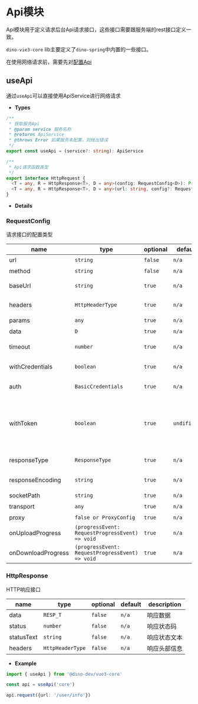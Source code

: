 <!--
 Copyright 2023 dinosdev.cn.
 SPDX-License-Identifier: Apache-2.0
-->

# Api模块
Api模块用于定义请求后台Api请求接口，这些接口需要跟服务端的rest接口定义一致。

`dino-vie3-core` lib主要定义了`dino-spring`中内置的一些接口。

在使用网络请求前，需要先对[配置Api](./request.md)

## useApi
通过`useApi`可以直接使用ApiService进行网络请求

- **Types**
```ts
/**
 * 获取服务Api
 * @param service 服务名称
 * @returns ApiService
 * @throws Error 如果服务未配置，则抛出错误
 */
export const useApi = (service?: string): ApiService

/**
 * Api请求函数类型
 */
export interface HttpRequest {
  <T = any, R = HttpResponse<T>, D = any>(config: RequestConfig<D>): Promise<R>
  <T = any, R = HttpResponse<T>, D = any>(url: string, config?: RequestConfig<D>): Promise<R>
}
```
- **Details**
### RequestConfig

请求接口的配置类型

| name            | type               | optional | default | description    |
|-----------------|--------------------|----------|---------|----------------|
| url             | `string`           | `false`  | `n/a`   | 请求的 URL     |
| method          | `string`           | `false`  | `n/a`   | 请求的方法     |
| baseUrl         | `string`           | `true`   | `n/a`   | 请求的基础 URL |
| headers         | `HttpHeaderType`   | `true`   | `n/a`   | 请求的头部信息 |
| params          | `any`              | `true`   | `n/a`   | 请求的参数     |
| data            | `D`                | `true`   | `n/a`   | 请求的数据     |
| timeout         | `number`           | `true`   | `n/a`   | 请求的超时时间 |
| withCredentials | `boolean`          | `true`   | `n/a`   | 是否携带凭证   |
| auth            | `BasicCredentials` | `true`   | `n/a`   | 基本认证凭证   |
| withToken | `boolean` | `true` | `undifined` | 是否需要身份验证令牌: undifined or true: 需要false: 不需要 |
| responseType | `ResponseType` | `true` | `n/a` | 响应的数据类型 |
| responseEncoding | `string` | `true` | `n/a` | 响应的编码方式 |
| socketPath | `string` | `true` | `n/a` | Socket 路径 |
| transport | `any` | `true` | `n/a` | 传输方式 |
| proxy | `false or ProxyConfig` | `true` | `n/a` | 代理配置 |
| onUploadProgress | `(progressEvent: RequestProgressEvent) => void` | `true` | `n/a` | 上传进度回调函数 |
| onDownloadProgress | `(progressEvent: RequestProgressEvent) => void` | `true` | `n/a` | 下载进度回调函数 |

### HttpResponse

HTTP响应接口

| name       | type             | optional | default | description  |
|------------|------------------|----------|---------|--------------|
| data       | `RESP_T`         | `false`  | `n/a`   | 响应数据     |
| status     | `number`         | `false`  | `n/a`   | 响应状态码   |
| statusText | `string`         | `false`  | `n/a`   | 响应状态文本 |
| headers    | `HttpHeaderType` | `false`  | `n/a`   | 响应头部信息 |

- **Example**
```ts
import { useApi } from '@dino-dev/vue3-core'

const api = useApi('core')

api.request({url: '/user/info'})

```
